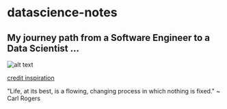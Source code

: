 # datascience-notes

## My journey path from a Software Engineer to a Data Scientist ...

![alt text]("https://medium.com/@getpramod.r/my-journey-path-from-a-software-engg-to-bi-specialist-to-a-data-scientist-21be40095e5")

[credit inspiration](https://medium.com/@getpramod.r)

"Life, at its best, is a flowing, changing process in which nothing is fixed." ~ Carl Rogers
